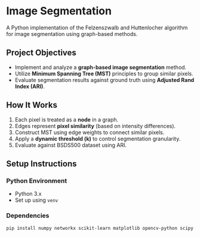 # Image Segmentation

A Python implementation of the Felzenszwalb and Huttenlocher algorithm for image segmentation using graph-based methods. 

##  Project Objectives
- Implement and analyze a **graph-based image segmentation** method.
- Utilize **Minimum Spanning Tree (MST)** principles to group similar pixels.
- Evaluate segmentation results against ground truth using **Adjusted Rand Index (ARI)**.

##  How It Works
1. Each pixel is treated as a **node** in a graph.
2. Edges represent **pixel similarity** (based on intensity differences).
3. Construct MST using edge weights to connect similar pixels.
4. Apply a **dynamic threshold (k)** to control segmentation granularity.
5. Evaluate against BSDS500 dataset using ARI.

##  Setup Instructions

###  Python Environment
- Python 3.x
- Set up using `venv`

###  Dependencies
```bash
pip install numpy networkx scikit-learn matplotlib opencv-python scipy
